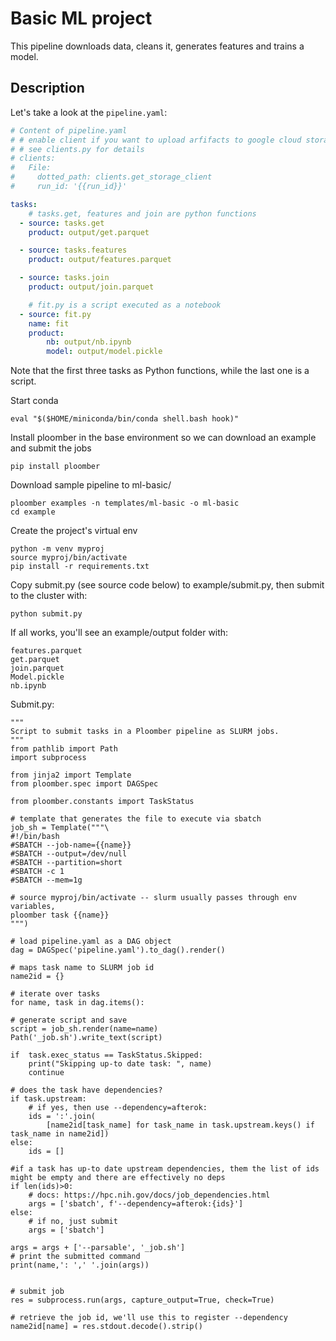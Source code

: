 

# Basic ML project

<!-- start description -->
This pipeline downloads data, cleans it, generates features and trains a model.
<!-- end description -->

## Description

Let's take a look at the `pipeline.yaml`:

<!-- #md -->
```yaml
# Content of pipeline.yaml
# # enable client if you want to upload arfifacts to google cloud storage
# # see clients.py for details
# clients:
#   File:
#     dotted_path: clients.get_storage_client
#     run_id: '{{run_id}}'

tasks:
    # tasks.get, features and join are python functions
  - source: tasks.get
    product: output/get.parquet

  - source: tasks.features
    product: output/features.parquet

  - source: tasks.join
    product: output/join.parquet

    # fit.py is a script executed as a notebook
  - source: fit.py
    name: fit
    product:
        nb: output/nb.ipynb
        model: output/model.pickle

```
<!-- #endmd -->

Note that the first three tasks as Python functions, while the last one is a
script.

Start conda
 
    eval "$($HOME/miniconda/bin/conda shell.bash hook)"

Install ploomber in the base environment so we can download an example and submit the jobs

    pip install ploomber

Download sample pipeline to ml-basic/

    ploomber examples -n templates/ml-basic -o ml-basic
    cd example

Create the project's virtual env
 
    python -m venv myproj
    source myproj/bin/activate
    pip install -r requirements.txt

Copy submit.py (see source code below) to example/submit.py, then submit to the cluster with:
  
    python submit.py
   
If all works, you'll see an example/output folder with:

    features.parquet
    get.parquet
    join.parquet
    Model.pickle
    nb.ipynb

Submit.py:

    """
    Script to submit tasks in a Ploomber pipeline as SLURM jobs.
    """
    from pathlib import Path
    import subprocess

    from jinja2 import Template
    from ploomber.spec import DAGSpec

    from ploomber.constants import TaskStatus

    # template that generates the file to execute via sbatch
    job_sh = Template("""\
    #!/bin/bash
    #SBATCH --job-name={{name}}
    #SBATCH --output=/dev/null
    #SBATCH --partition=short
    #SBATCH -c 1 
    #SBATCH --mem=1g

    # source myproj/bin/activate -- slurm usually passes through env variables, 
    ploomber task {{name}}
    """)

    # load pipeline.yaml as a DAG object
    dag = DAGSpec('pipeline.yaml').to_dag().render()

    # maps task name to SLURM job id
    name2id = {}

    # iterate over tasks
    for name, task in dag.items():

    # generate script and save
    script = job_sh.render(name=name)
    Path('_job.sh').write_text(script)
    
    if  task.exec_status == TaskStatus.Skipped: 
        print("Skipping up-to date task: ", name)
        continue

    # does the task have dependencies?
    if task.upstream:
        # if yes, then use --dependency=afterok:
        ids = ':'.join(
            [name2id[task_name] for task_name in task.upstream.keys() if task_name in name2id])
    else: 
        ids = []    

    #if a task has up-to date upstream dependencies, them the list of ids might be empty and there are effectively no deps
    if len(ids)>0:
        # docs: https://hpc.nih.gov/docs/job_dependencies.html
        args = ['sbatch', f'--dependency=afterok:{ids}']
    else:
        # if no, just submit
        args = ['sbatch']

    args = args + ['--parsable', '_job.sh']
    # print the submitted command
    print(name,': ',' '.join(args))
    
 
    # submit job
    res = subprocess.run(args, capture_output=True, check=True)

    # retrieve the job id, we'll use this to register --dependency
    name2id[name] = res.stdout.decode().strip()
